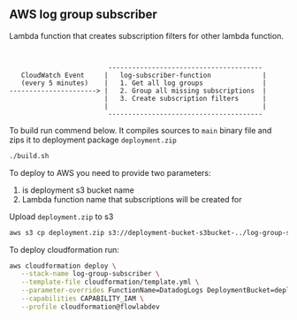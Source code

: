 ## AWS log group subscriber

Lambda function that creates subscription filters for other lambda function.

```


                         ---------------------------------------
   CloudWatch Event     |   log-subscriber-function             |
   (every 5 minutes)    |   1. Get all log groups               |
----------------------> |   2. Group all missing subscriptions  |
                        |   3. Create subscription filters      |
                        |                                       |
                         ---------------------------------------
```


To build run commend below. It compiles sources to `main` binary file and zips
it to deployment package `deployment.zip`
```sh
./build.sh
```

To deploy to AWS you need to provide two parameters:
1. is deployment s3 bucket name
2. Lambda function name that subscriptions will be created for

Upload `deployment.zip` to s3
```sh
aws s3 cp deployment.zip s3://deployment-bucket-s3bucket-../log-group-subscriber/ --profile cloudformation@flowlabdev
```

To deploy cloudformation run:
```sh
aws cloudformation deploy \
   --stack-name log-group-subscriber \
   --template-file cloudformation/template.yml \
   --parameter-overrides FunctionName=DatadogLogs DeploymentBucket=deployment-bucket-s3bucket-... \
   --capabilities CAPABILITY_IAM \
   --profile cloudformation@flowlabdev
```